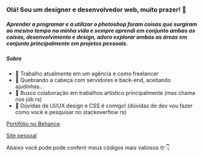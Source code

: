 ### Olá! Sou um designer e desenvolvedor web, muito prazer! 👋

##### Aprender a programar e a utilizar o photoshop foram coisas que surgiram ao mesmo tempo na minha vida e sempre aprendi em conjunto ambas as coisas, desenvolvimento e design, adoro explorar ambas as áreas em conjunto principalmente em projetos pessoais.

##### Sobre
- 🔭 Trabalho atualmente em um agência e como freelancer
- 🌱 Quebrando a cabeça com servidores e back-end, aceitando ajudinhas...
- 👯 Busco colaboração em trabalhos artístico principalmente (mas chama nos job rs)
- 💬  Dúvidas de UI/UX design e CSS é comigo! (dúvidas de dev vou fazer como você e pesquisar no stackoverflow rs)

[Portifólio no Behance](https://www.behance.net/luismtns)

[Site pessoal](https://luisbovo.com.br/)

Abaixo você pode pode conferir meus códigos mais valiosos 🤓 👇
